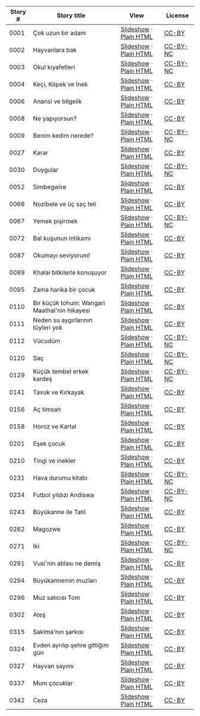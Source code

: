Story # | Story title | View | License
-------- | -----------  |:-------:| -------
0001 | Çok uzun bir adam | <a href="https://global-asp.github.io/stories/tr/0001_çok-uzun-bir-adam_slides.html" target="_blank">Slideshow</a> · [Plain HTML](https://global-asp.github.io/stories/tr/0001_çok-uzun-bir-adam.html) | [CC-BY](https://creativecommons.org/licenses/by/3.0/)
0002 | Hayvanlara bak | <a href="https://global-asp.github.io/stories/tr/0002_hayvanlara-bak_slides.html" target="_blank">Slideshow</a> · [Plain HTML](https://global-asp.github.io/stories/tr/0002_hayvanlara-bak.html) | [CC-BY-NC](http://creativecommons.org/licenses/by-nc/3.0/)
0003 | Okul kıyafetleri | <a href="https://global-asp.github.io/stories/tr/0003_okul-kıyafetleri_slides.html" target="_blank">Slideshow</a> · [Plain HTML](https://global-asp.github.io/stories/tr/0003_okul-kıyafetleri.html) | [CC-BY-NC](http://creativecommons.org/licenses/by-nc/3.0/)
0004 | Keçi, Köpek ve İnek | <a href="https://global-asp.github.io/stories/tr/0004_keçi-köpek-ve-i̇nek_slides.html" target="_blank">Slideshow</a> · [Plain HTML](https://global-asp.github.io/stories/tr/0004_keçi-köpek-ve-i̇nek.html) | [CC-BY](https://creativecommons.org/licenses/by/3.0/)
0006 | Anansi ve bilgelik | <a href="https://global-asp.github.io/stories/tr/0006_anansi-ve-bilgelik_slides.html" target="_blank">Slideshow</a> · [Plain HTML](https://global-asp.github.io/stories/tr/0006_anansi-ve-bilgelik.html) | [CC-BY](https://creativecommons.org/licenses/by/3.0/)
0008 | Ne yapıyorsun? | <a href="https://global-asp.github.io/stories/tr/0008_ne-yapıyorsun_slides.html" target="_blank">Slideshow</a> · [Plain HTML](https://global-asp.github.io/stories/tr/0008_ne-yapıyorsun.html) | [CC-BY](https://creativecommons.org/licenses/by/3.0/)
0009 | Benim kedim nerede? | <a href="https://global-asp.github.io/stories/tr/0009_benim-kedim-nerede_slides.html" target="_blank">Slideshow</a> · [Plain HTML](https://global-asp.github.io/stories/tr/0009_benim-kedim-nerede.html) | [CC-BY-NC](http://creativecommons.org/licenses/by-nc/3.0/)
0027 | Karar | <a href="https://global-asp.github.io/stories/tr/0027_karar_slides.html" target="_blank">Slideshow</a> · [Plain HTML](https://global-asp.github.io/stories/tr/0027_karar.html) | [CC-BY](https://creativecommons.org/licenses/by/3.0/)
0030 | Duygular | <a href="https://global-asp.github.io/stories/tr/0030_duygular_slides.html" target="_blank">Slideshow</a> · [Plain HTML](https://global-asp.github.io/stories/tr/0030_duygular.html) | [CC-BY-NC](http://creativecommons.org/licenses/by-nc/3.0/)
0052 | Simbegwire | <a href="https://global-asp.github.io/stories/tr/0052_simbegwire_slides.html" target="_blank">Slideshow</a> · [Plain HTML](https://global-asp.github.io/stories/tr/0052_simbegwire.html) | [CC-BY](https://creativecommons.org/licenses/by/3.0/)
0066 | Nozibele ve üç saç teli | <a href="https://global-asp.github.io/stories/tr/0066_nozibele-ve-üç-saç-teli_slides.html" target="_blank">Slideshow</a> · [Plain HTML](https://global-asp.github.io/stories/tr/0066_nozibele-ve-üç-saç-teli.html) | [CC-BY](https://creativecommons.org/licenses/by/3.0/)
0067 | Yemek pişirmek | <a href="https://global-asp.github.io/stories/tr/0067_yemek-pişirmek_slides.html" target="_blank">Slideshow</a> · [Plain HTML](https://global-asp.github.io/stories/tr/0067_yemek-pişirmek.html) | [CC-BY-NC](http://creativecommons.org/licenses/by-nc/3.0/)
0072 | Bal kuşunun intikamı | <a href="https://global-asp.github.io/stories/tr/0072_bal-kuşunun-intikamı_slides.html" target="_blank">Slideshow</a> · [Plain HTML](https://global-asp.github.io/stories/tr/0072_bal-kuşunun-intikamı.html) | [CC-BY](https://creativecommons.org/licenses/by/3.0/)
0087 | Okumayı seviyorum! | <a href="https://global-asp.github.io/stories/tr/0087_okumayı-seviyorum_slides.html" target="_blank">Slideshow</a> · [Plain HTML](https://global-asp.github.io/stories/tr/0087_okumayı-seviyorum.html) | [CC-BY](https://creativecommons.org/licenses/by/3.0/)
0089 | Khalai bitkilerle konuşuyor | <a href="https://global-asp.github.io/stories/tr/0089_khalai-bitkilerle-konuşuyor_slides.html" target="_blank">Slideshow</a> · [Plain HTML](https://global-asp.github.io/stories/tr/0089_khalai-bitkilerle-konuşuyor.html) | [CC-BY](https://creativecommons.org/licenses/by/3.0/)
0095 | Zama harika bir çocuk | <a href="https://global-asp.github.io/stories/tr/0095_zama-harika-bir-çocuk_slides.html" target="_blank">Slideshow</a> · [Plain HTML](https://global-asp.github.io/stories/tr/0095_zama-harika-bir-çocuk.html) | [CC-BY](https://creativecommons.org/licenses/by/3.0/)
0110 | Bir küçük tohum: Wangari Maathai'nin hikayesi | <a href="https://global-asp.github.io/stories/tr/0110_bir-küçük-tohum-wangari-maathainin-hikayesi_slides.html" target="_blank">Slideshow</a> · [Plain HTML](https://global-asp.github.io/stories/tr/0110_bir-küçük-tohum-wangari-maathainin-hikayesi.html) | [CC-BY](https://creativecommons.org/licenses/by/3.0/)
0111 | Neden su aygırlarının tüyleri yok | <a href="https://global-asp.github.io/stories/tr/0111_neden-su-aygırlarının-tüyleri-yok_slides.html" target="_blank">Slideshow</a> · [Plain HTML](https://global-asp.github.io/stories/tr/0111_neden-su-aygırlarının-tüyleri-yok.html) | [CC-BY](https://creativecommons.org/licenses/by/3.0/)
0112 | Vücudüm | <a href="https://global-asp.github.io/stories/tr/0112_vücudüm_slides.html" target="_blank">Slideshow</a> · [Plain HTML](https://global-asp.github.io/stories/tr/0112_vücudüm.html) | [CC-BY-NC](http://creativecommons.org/licenses/by-nc/3.0/)
0120 | Saç | <a href="https://global-asp.github.io/stories/tr/0120_saç_slides.html" target="_blank">Slideshow</a> · [Plain HTML](https://global-asp.github.io/stories/tr/0120_saç.html) | [CC-BY-NC](http://creativecommons.org/licenses/by-nc/3.0/)
0129 | Küçük tembel erkek kardeş | <a href="https://global-asp.github.io/stories/tr/0129_küçük-tembel-erkek-kardeş_slides.html" target="_blank">Slideshow</a> · [Plain HTML](https://global-asp.github.io/stories/tr/0129_küçük-tembel-erkek-kardeş.html) | [CC-BY-NC](http://creativecommons.org/licenses/by-nc/3.0/)
0141 | Tavuk ve Kırkayak | <a href="https://global-asp.github.io/stories/tr/0141_tavuk-ve-kırkayak_slides.html" target="_blank">Slideshow</a> · [Plain HTML](https://global-asp.github.io/stories/tr/0141_tavuk-ve-kırkayak.html) | [CC-BY](https://creativecommons.org/licenses/by/3.0/)
0156 | Aç timsah | <a href="https://global-asp.github.io/stories/tr/0156_aç-timsah_slides.html" target="_blank">Slideshow</a> · [Plain HTML](https://global-asp.github.io/stories/tr/0156_aç-timsah.html) | [CC-BY](https://creativecommons.org/licenses/by/3.0/)
0158 | Horoz ve Kartal | <a href="https://global-asp.github.io/stories/tr/0158_horoz-ve-kartal_slides.html" target="_blank">Slideshow</a> · [Plain HTML](https://global-asp.github.io/stories/tr/0158_horoz-ve-kartal.html) | [CC-BY](https://creativecommons.org/licenses/by/3.0/)
0201 | Eşek çocuk | <a href="https://global-asp.github.io/stories/tr/0201_eşek-çocuk_slides.html" target="_blank">Slideshow</a> · [Plain HTML](https://global-asp.github.io/stories/tr/0201_eşek-çocuk.html) | [CC-BY](https://creativecommons.org/licenses/by/3.0/)
0210 | Tingi ve inekler | <a href="https://global-asp.github.io/stories/tr/0210_tingi-ve-inekler_slides.html" target="_blank">Slideshow</a> · [Plain HTML](https://global-asp.github.io/stories/tr/0210_tingi-ve-inekler.html) | [CC-BY](https://creativecommons.org/licenses/by/3.0/)
0231 | Hava durumu kitabı | <a href="https://global-asp.github.io/stories/tr/0231_hava-durumu-kitabı_slides.html" target="_blank">Slideshow</a> · [Plain HTML](https://global-asp.github.io/stories/tr/0231_hava-durumu-kitabı.html) | [CC-BY-NC](http://creativecommons.org/licenses/by-nc/3.0/)
0234 | Futbol yıldızı Andiswa | <a href="https://global-asp.github.io/stories/tr/0234_futbol-yıldızı-andiswa_slides.html" target="_blank">Slideshow</a> · [Plain HTML](https://global-asp.github.io/stories/tr/0234_futbol-yıldızı-andiswa.html) | [CC-BY-NC](http://creativecommons.org/licenses/by-nc/3.0/)
0243 | Büyükanne ile Tatil | <a href="https://global-asp.github.io/stories/tr/0243_büyükanne-ile-tatil_slides.html" target="_blank">Slideshow</a> · [Plain HTML](https://global-asp.github.io/stories/tr/0243_büyükanne-ile-tatil.html) | [CC-BY](https://creativecommons.org/licenses/by/3.0/)
0262 | Magozwe | <a href="https://global-asp.github.io/stories/tr/0262_magozwe_slides.html" target="_blank">Slideshow</a> · [Plain HTML](https://global-asp.github.io/stories/tr/0262_magozwe.html) | [CC-BY](https://creativecommons.org/licenses/by/3.0/)
0271 | İki | <a href="https://global-asp.github.io/stories/tr/0271_iki_slides.html" target="_blank">Slideshow</a> · [Plain HTML](https://global-asp.github.io/stories/tr/0271_iki.html) | [CC-BY-NC](http://creativecommons.org/licenses/by-nc/3.0/)
0291 | Vusi'nin ablası ne demiş | <a href="https://global-asp.github.io/stories/tr/0291_vusinin-ablası-ne-demiş_slides.html" target="_blank">Slideshow</a> · [Plain HTML](https://global-asp.github.io/stories/tr/0291_vusinin-ablası-ne-demiş.html) | [CC-BY](https://creativecommons.org/licenses/by/3.0/)
0294 | Büyükannemin muzları | <a href="https://global-asp.github.io/stories/tr/0294_büyükannemin-muzları_slides.html" target="_blank">Slideshow</a> · [Plain HTML](https://global-asp.github.io/stories/tr/0294_büyükannemin-muzları.html) | [CC-BY](https://creativecommons.org/licenses/by/3.0/)
0296 | Muz satıcısı Tom | <a href="https://global-asp.github.io/stories/tr/0296_muz-satıcısı-tom_slides.html" target="_blank">Slideshow</a> · [Plain HTML](https://global-asp.github.io/stories/tr/0296_muz-satıcısı-tom.html) | [CC-BY](https://creativecommons.org/licenses/by/3.0/)
0302 | Ateş | <a href="https://global-asp.github.io/stories/tr/0302_ateş_slides.html" target="_blank">Slideshow</a> · [Plain HTML](https://global-asp.github.io/stories/tr/0302_ateş.html) | [CC-BY](https://creativecommons.org/licenses/by/3.0/)
0315 | Sakima'nın şarkısı | <a href="https://global-asp.github.io/stories/tr/0315_sakimanın-şarkısı_slides.html" target="_blank">Slideshow</a> · [Plain HTML](https://global-asp.github.io/stories/tr/0315_sakimanın-şarkısı.html) | [CC-BY](https://creativecommons.org/licenses/by/3.0/)
0324 | Evden ayrılıp şehre gittiğim gün | <a href="https://global-asp.github.io/stories/tr/0324_evden-ayrılıp-şehre-gittiğim-gün_slides.html" target="_blank">Slideshow</a> · [Plain HTML](https://global-asp.github.io/stories/tr/0324_evden-ayrılıp-şehre-gittiğim-gün.html) | [CC-BY](https://creativecommons.org/licenses/by/3.0/)
0327 | Hayvan sayımı | <a href="https://global-asp.github.io/stories/tr/0327_hayvan-sayımı_slides.html" target="_blank">Slideshow</a> · [Plain HTML](https://global-asp.github.io/stories/tr/0327_hayvan-sayımı.html) | [CC-BY](https://creativecommons.org/licenses/by/3.0/)
0337 | Mum çocuklar | <a href="https://global-asp.github.io/stories/tr/0337_mum-çocuklar_slides.html" target="_blank">Slideshow</a> · [Plain HTML](https://global-asp.github.io/stories/tr/0337_mum-çocuklar.html) | [CC-BY](https://creativecommons.org/licenses/by/3.0/)
0342 | Ceza | <a href="https://global-asp.github.io/stories/tr/0342_ceza_slides.html" target="_blank">Slideshow</a> · [Plain HTML](https://global-asp.github.io/stories/tr/0342_ceza.html) | [CC-BY](https://creativecommons.org/licenses/by/3.0/)

